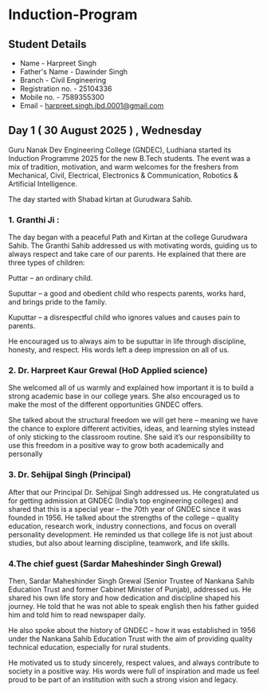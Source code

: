 # **Induction-Program**
## **Student Details**
* Name - Harpreet Singh
* Father's Name - Dawinder Singh
* Branch - Civil Engineering
* Registration no. - 25104336
* Mobile no. - 7589355300
* Email - harpreet.singh.jbd.0001@gmail.com


## **Day 1 ( 30 August 2025 ) , Wednesday**

Guru Nanak Dev Engineering College (GNDEC), Ludhiana started its Induction Programme 2025 for the new B.Tech students. The event was a mix of tradition, motivation, and warm welcomes for the freshers from Mechanical, Civil, Electrical, Electronics & Communication, Robotics & Artificial Intelligence.

The day started with Shabad kirtan at Gurudwara Sahib.

### **1. Granthi Ji :**
The day began with a peaceful Path and Kirtan at the college Gurudwara Sahib. The Granthi Sahib addressed us with motivating words, guiding us to always respect and take care of our parents. He explained that there are three types of children:

Puttar – an ordinary child.

Suputtar – a good and obedient child who respects parents, works hard, and brings pride to the family.

Kuputtar – a disrespectful child who ignores values and causes pain to parents.


He encouraged us to always aim to be suputtar in life through discipline, honesty, and respect. His words left a deep impression on all of us.

### 2. **Dr. Harpreet Kaur Grewal (HoD Applied science)**
She welcomed all of us warmly and explained how important it is to build a strong academic base in our college years. She also encouraged us to make the most of the different opportunities GNDEC offers.

She talked about the structural freedom we will get here – meaning we have the chance to explore different activities, ideas, and learning styles instead of only sticking to the classroom routine. She said it’s our responsibility to use this freedom in a positive way to grow both academically and personally

### 3. **Dr. Sehijpal Singh (Principal)**
After that our Principal Dr. Sehijpal Singh addressed us. He congratulated us for getting admission at GNDEC (India’s top engineering colleges) and shared that this is a special year – the 70th year of GNDEC since it was founded in 1956. He talked about the strengths of the college – quality education, research work, industry connections, and focus on overall personality development. He reminded us that college life is not just about studies, but also about learning discipline, teamwork, and life skills.

### **4.The chief guest (Sardar Maheshinder Singh Grewal)**
Then,  Sardar Maheshinder Singh Grewal (Senior Trustee of Nankana Sahib Education Trust and former Cabinet Minister of Punjab), addressed us. He shared his own life story and how dedication and discipline shaped his journey. He told that he was not able to speak english then his father guided him and told him to read newspaper daily. 


He also spoke about the history of GNDEC – how it was established in 1956 under the Nankana Sahib Education Trust with the aim of providing quality technical education, especially for rural students.


He motivated us to study sincerely, respect values, and always contribute to society in a positive way. His words were full of inspiration and made us feel proud to be part of an institution with such a strong vision and legacy.





